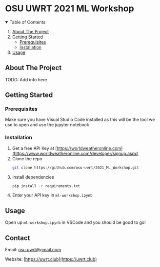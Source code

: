 # OSU UWRT 2021 ML Workshop

<!-- TABLE OF CONTENTS -->
<details open="open">
  <summary>Table of Contents</summary>
  <ol>
    <li>
      <a href="#about-the-project">About The Project</a>
    </li>
    <li>
      <a href="#getting-started">Getting Started</a>
      <ul>
        <li><a href="#prerequisites">Prerequisites</a></li>
        <li><a href="#installation">Installation</a></li>
      </ul>
    </li>
    <li><a href="#usage">Usage</a></li>
  </ol>
</details>



<!-- ABOUT THE PROJECT -->
## About The Project

TODO: Add info here





<!-- GETTING STARTED -->
## Getting Started


### Prerequisites

Make sure you have Visual Studio Code installed as this will be the tool we use to open and use the jupyter notebook

### Installation

1. Get a free API Key at [https://worldweatheronline.com](https://www.worldweatheronline.com/developer/signup.aspx)
2. Clone the repo
   ```sh
   git clone https://github.com/osu-uwrt/2021_ML_Workshop.git
   ```
3. Install dependencies
   ```sh
   pip install -r requirements.txt
   ```
4. Enter your API key in `ml-workshop.ipynb`



<!-- USAGE EXAMPLES -->
## Usage

Open up `ml-workshop.ipynb` in VSCode and you should be good to go!



<!-- CONTACT -->
## Contact

Email: [osu.uwrt@gmail.com](mailto://osu.uwrt@gmail.com)

Website: [https://uwrt.club](https://uwrt.club)
